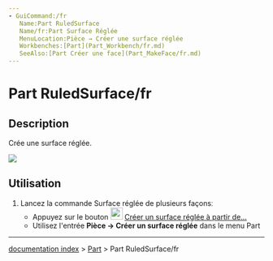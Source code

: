 ```yaml
---
- GuiCommand:/fr
   Name:Part RuledSurface
   Name/fr:Part Surface Réglée
   MenuLocation:Pièce → Créer une surface réglée
   Workbenches:[Part](Part_Workbench/fr.md)
   SeeAlso:[Part Créer une face](Part_MakeFace/fr.md)
---
```


# Part RuledSurface/fr

## Description

Crée une surface réglée.

![](images/PartRuledSurface_it.png ) 

## Utilisation

1.  Lancez la commande Surface réglée de plusieurs façonsː
    -   Appuyez sur le bouton <img alt="" src=images/Part_RuledSurface.svg  style="width:24px;"> [Créer un surface réglée à partir de\...](Part_RuledSurface/fr.md)
    -   Utilisez l\'entrée **Pièce → Créer un surface réglée** dans le menu Part

---
[documentation index](../README.md) > [Part](Part_Workbench.md) > Part RuledSurface/fr
